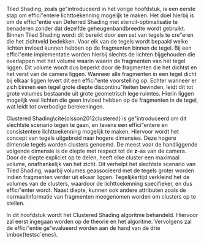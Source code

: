 Tiled Shading, zoals ge\"introduceerd in het vorige hoofdstuk, is een eerste
stap om effici\"entere lichttoekenning mogelijk te maken. Het doel hierbij is
om de effici\"entie van Deferred Shading met stencil-optimalisatie te benaderen
zonder dat dezelfde geheugenbandbreedte wordt gebruikt. Binnen Tiled Shading
wordt dit bereikt door een set van tegels te cre\"eren die het zichtveld 
bedekken. Voor elk van de tegels wordt bepaald welke lichten invloed kunnen
hebben op de fragmenten binnen de tegel. Bij een effici\"ente implementatie
worden hierbij slechts de lichten bijgehouden die overlappen met het volume 
waarin waarin de fragmenten van het tegel liggen. Dit volume wordt dus beperkt
door de fragmenten die het dichtst en het verst van de camera liggen.
Wanneer alle fragmenten in een tegel dicht bij elkaar liggen levert dit een
effici\"ente voorstelling op. Echter wanneer er zich binnen een tegel grote diepte
discontinu\"iteiten bevinden, leidt dit tot grote volumes bestaande uit grote
geometrisch lege ruimtes. Hierin liggen mogelijk veel lichten die geen invloed
hebben op de fragmenten in de tegel, wat leidt tot overbodige berekeningen.

Clustered Shading\cite{olsson2012clustered} is ge\"introduceerd om dit slechtste
scenario tegen te gaan, en tevens een effici\"entere en consistentere 
lichttoekenning mogelijk te maken. Hiervoor wordt het concept van tegels 
uitgebreid naar hogere dimensies. Deze hogere dimensie tegels worden clusters
genoemd. De meest voor de handliggende volgende dimensie is de diepte met 
respect tot de $\mathbf{z}$-as van de camera. Door de diepte expliciet op te
delen, heeft elke cluster een maximaal volume, onafhankelijk van het zicht.
Dit verhelpt het slechtste scenario van Tiled Shading, waarbij volumes 
geassocieerd met de tegels groter worden indien fragmenten verder uit elkaar
liggen. Tegelijkertijd verkleind het de volumes van de clusters, waardoor de
lichttoekenning specifieker, en dus effici\"enter wordt. Naast diepte, kunnen ook
andere attributen zoals de normaalinformatie van fragmenten meegenomen worden
om clusters op te stellen.

In dit hoofdstuk wordt het Clustered Shading algoritme behandeld. Hiervoor zal
eerst ingegaan worden op de theorie en het algoritme. Vervolgens zal de 
effici\"entie ge\"evalueerd worden aan de hand van de drie \mbox{testsc\`enes}.

